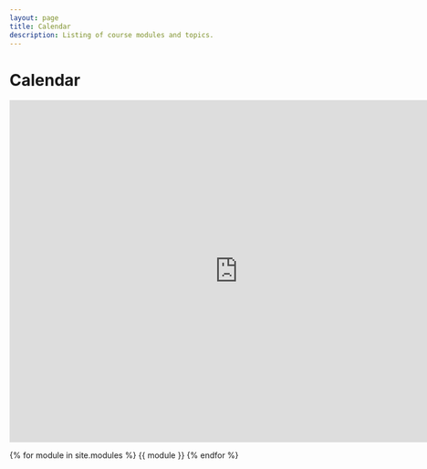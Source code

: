 ```yaml
---
layout: page
title: Calendar
description: Listing of course modules and topics.
---
```


# Calendar

<iframe src="https://calendar.google.com/calendar/embed?src=19c09ed703dc5d2c35c7a811b85613dfce075e189863bdc353b3ef3e455d8f69%40group.calendar.google.com&ctz=Asia%2FKolkata" style="border: 0" width="800" height="600" frameborder="0" scrolling="no"></iframe>


{% for module in site.modules %}
{{ module }}
{% endfor %}
